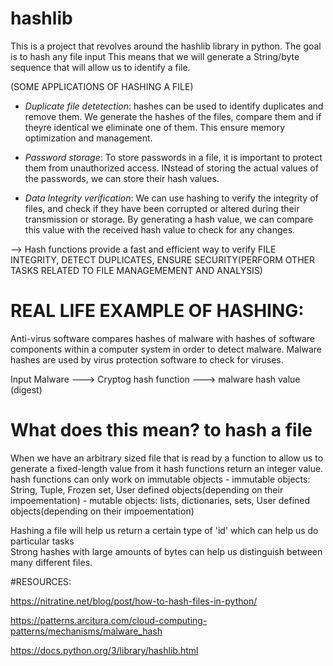 # hashlib
 This is a project that revolves around the hashlib library in python. 
 The goal is to hash any file input 
 This means that we will generate a String/byte sequence that will allow us to identify a file.
 
 
(SOME APPLICATIONS OF HASHING A FILE)
  - *Duplicate file detetection*: hashes can be used to identify duplicates and remove them. We generate the hashes of the files, compare them and if theyre identical we eliminate one of them. This ensure memory optimization and management. 
  
  - *Password storage*: To store passwords in a file, it is important to protect them from unauthorized access. INstead of storing the actual values of the passwords, we can store their hash values. 
 
  - *Data Integrity verification*: We can use hashing to verify the integrity of files, and check if they have been corrupted or altered during their transmission or storage. By generating a hash value, we can compare this value with the received hash value to check for any changes.

--> Hash functions provide a fast and efficient way to verify FILE INTEGRITY, DETECT DUPLICATES, ENSURE SECURITY(PERFORM OTHER TASKS RELATED TO FILE MANAGEMEMENT AND ANALYSIS)

# REAL LIFE EXAMPLE OF HASHING:
Anti-virus software compares hashes of malware with hashes of software components within a computer system in order to detect malware.
Malware hashes are used by virus protection software to check for viruses.


                                                                
Input Malware ---> Cryptog hash function ---> malware hash value (digest)
                                              


# What does this mean? to hash a file
When we have an arbitrary sized file that is read by a function to allow us to generate a fixed-length value from it
hash functions return an integer value.
hash functions can only work on immutable objects 
     - immutable objects: String, Tuple, Frozen set, User defined objects(depending on their impoementation)
     - mutable objects: lists, dictionaries, sets, User defined objects(depending on their impoementation)
    
Hashing a file will help us return a certain type of 'id' which can help us do particular tasks     
Strong hashes with large amounts of bytes can help us distinguish between many different files.








#RESOURCES: 

https://nitratine.net/blog/post/how-to-hash-files-in-python/

https://patterns.arcitura.com/cloud-computing-patterns/mechanisms/malware_hash

https://docs.python.org/3/library/hashlib.html


